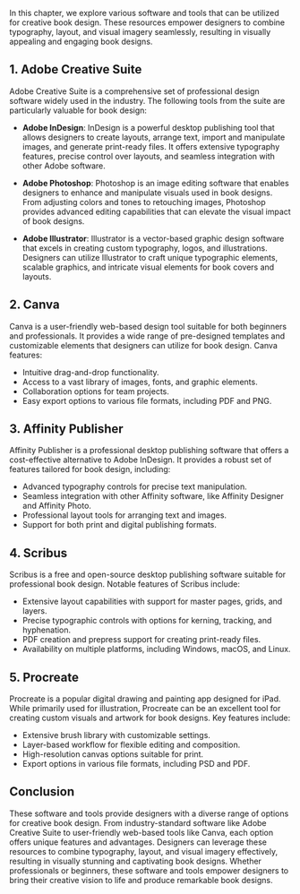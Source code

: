 
In this chapter, we explore various software and tools that can be utilized for creative book design. These resources empower designers to combine typography, layout, and visual imagery seamlessly, resulting in visually appealing and engaging book designs.

**1. Adobe Creative Suite**
---------------------------

Adobe Creative Suite is a comprehensive set of professional design software widely used in the industry. The following tools from the suite are particularly valuable for book design:

* **Adobe InDesign**: InDesign is a powerful desktop publishing tool that allows designers to create layouts, arrange text, import and manipulate images, and generate print-ready files. It offers extensive typography features, precise control over layouts, and seamless integration with other Adobe software.

* **Adobe Photoshop**: Photoshop is an image editing software that enables designers to enhance and manipulate visuals used in book designs. From adjusting colors and tones to retouching images, Photoshop provides advanced editing capabilities that can elevate the visual impact of book designs.

* **Adobe Illustrator**: Illustrator is a vector-based graphic design software that excels in creating custom typography, logos, and illustrations. Designers can utilize Illustrator to craft unique typographic elements, scalable graphics, and intricate visual elements for book covers and layouts.

**2. Canva**
------------

Canva is a user-friendly web-based design tool suitable for both beginners and professionals. It provides a wide range of pre-designed templates and customizable elements that designers can utilize for book design. Canva features:

* Intuitive drag-and-drop functionality.
* Access to a vast library of images, fonts, and graphic elements.
* Collaboration options for team projects.
* Easy export options to various file formats, including PDF and PNG.

**3. Affinity Publisher**
-------------------------

Affinity Publisher is a professional desktop publishing software that offers a cost-effective alternative to Adobe InDesign. It provides a robust set of features tailored for book design, including:

* Advanced typography controls for precise text manipulation.
* Seamless integration with other Affinity software, like Affinity Designer and Affinity Photo.
* Professional layout tools for arranging text and images.
* Support for both print and digital publishing formats.

**4. Scribus**
--------------

Scribus is a free and open-source desktop publishing software suitable for professional book design. Notable features of Scribus include:

* Extensive layout capabilities with support for master pages, grids, and layers.
* Precise typographic controls with options for kerning, tracking, and hyphenation.
* PDF creation and prepress support for creating print-ready files.
* Availability on multiple platforms, including Windows, macOS, and Linux.

**5. Procreate**
----------------

Procreate is a popular digital drawing and painting app designed for iPad. While primarily used for illustration, Procreate can be an excellent tool for creating custom visuals and artwork for book designs. Key features include:

* Extensive brush library with customizable settings.
* Layer-based workflow for flexible editing and composition.
* High-resolution canvas options suitable for print.
* Export options in various file formats, including PSD and PDF.

**Conclusion**
--------------

These software and tools provide designers with a diverse range of options for creative book design. From industry-standard software like Adobe Creative Suite to user-friendly web-based tools like Canva, each option offers unique features and advantages. Designers can leverage these resources to combine typography, layout, and visual imagery effectively, resulting in visually stunning and captivating book designs. Whether professionals or beginners, these software and tools empower designers to bring their creative vision to life and produce remarkable book designs.
